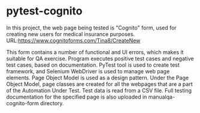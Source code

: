 # pytest-cognito
In this project, the web page being tested is "Cognito" form, used for creating new users for medical insurance purposes.
URL:https://www.cognitoforms.com/Tina8/CreateNew

This form contains a number of functional and UI errors, which makes it suitable for QA exercise.
Program executes positive test cases and negative test cases, based on documentation.
PyTest tool is used to create test framework, and Selenium WebDriver is used to manage web page elements.
Page Object Model is used as a design pattern. Under the Page Object Model, page classes are created for all the webpages that are a part of the Automation Under Test. Test data is read from a CSV file.
Full testing documentation for the specified page is also uploaded in manualqa-cognito-form directory.
